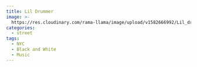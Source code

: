 ```yaml
---
title: Lil Drummer
image: >-
  https://res.cloudinary.com/rama-llama/image/upload/v1582666992/Lil_drumer_rzei8e.jpg
categories:
  - street
tags:
  - NYC
  - Black and White
  - Music
---
```


